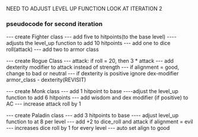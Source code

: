 NEED TO ADJUST LEVEL UP FUNCTION
LOOK AT ITERATION 2

### pseudocode for second iteration
--- create Fighter class
    --- add five to hitpoints(to the base level)
    ----adjusts the level_up function to add 10 hitpoints
    --- add one to dice roll(attack)
    --- add two to armor class 

    
--- create Rogue Class
    --- attack: if roll = 20, then 3 * attack
    --- add dexterity modifier to attack instead of strength
    --- if alignment = good, change to bad or neutral 
    --- if dexterity is positive ignore dex-modifier armor_class - dexterity(REVISIT) 

--- create Monk class
    --- add 1 hitpoint to base
    ----adjust the level_up function to add 6 hitpoints
    --- add wisdom and dex modifier (if positive) to AC 
    --- increase attack roll by 1

--- create Paladin class
    --- add 3 hitpoints to base
    ---- adjust level_up function to at 8 per level
    --- add +2 to dice_roll and attack if alignment = evil
    --- increases dice roll  by 1 for every level
    --- auto set align to good
